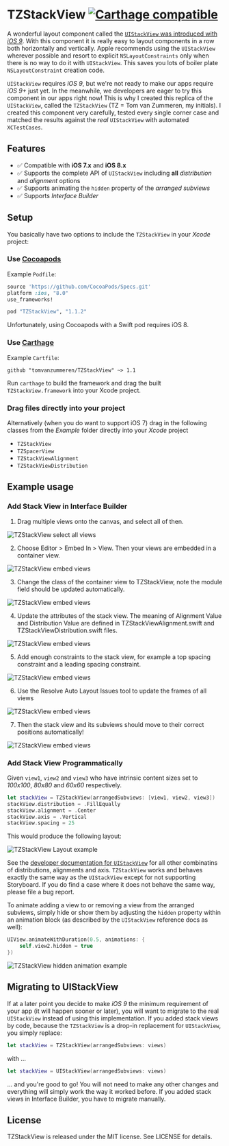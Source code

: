 # TZStackView [![Carthage compatible](https://img.shields.io/badge/Carthage-compatible-4BC51D.svg?style=flat)](https://github.com/Carthage/Carthage)
A wonderful layout component called the [`UIStackView` was introduced with *iOS 9*](https://developer.apple.com/library/prerelease/ios/documentation/UIKit/Reference/UIStackView_Class_Reference/). With this component it is really easy to layout components in a row both horizontally and vertically. Apple recommends using the `UIStackView` wherever possible and resort to explicit `NSLayoutConstraints` only when there is no way to do it with `UIStackView`. This saves you lots of boiler plate `NSLayoutConstraint` creation code.

`UIStackView` requires *iOS 9*, but we're not ready to make our apps require *iOS 9+* just yet. In the meanwhile, we developers are eager to try this component in our apps right now! This is why I created this replica of the `UIStackView`, called the `TZStackView` (TZ = Tom van Zummeren, my initials). I created this component very carefully, tested every single corner case and matched the results against the *real* `UIStackView` with automated `XCTestCases`.

## Features
- ✅ Compatible with **iOS 7.x** and **iOS 8.x**
- ✅ Supports the complete API of `UIStackView` including **all** *distribution* and *alignment* options
- ✅ Supports animating the `hidden` property of the *arranged subviews*
- ✅ Supports *Interface Builder*

## Setup
You basically have two options to include the `TZStackView` in your *Xcode* project:

### Use [Cocoapods](http://cocoapods.org/)
Example `Podfile`:
```ruby
source 'https://github.com/CocoaPods/Specs.git'
platform :ios, "8.0"
use_frameworks!

pod "TZStackView", "1.1.2"
```
Unfortunately, using Cocoapods with a Swift pod requires iOS 8.

### Use [Carthage](https://github.com/Carthage/Carthage)

Example `Cartfile`:
```
github "tomvanzummeren/TZStackView" ~> 1.1
```

Run `carthage` to build the framework and drag the built `TZStackView.framework` into your Xcode project.

### Drag files directly into your project
Alternatively (when you do want to support iOS 7) drag in the following classes from the *Example* folder directly into your *Xcode* project
  * `TZStackView`
  * `TZSpacerView`
  * `TZStackViewAlignment`
  * `TZStackViewDistribution`

## Example usage

### Add Stack View in Interface Builder

1) Drag multiple views onto the canvas, and select all of then.

![TZStackView select all views](/assets/ib-select.png)

2) Choose Editor > Embed In > View. Then your views are embedded in a container view.

![TZStackView embed views](/assets/ib-embed.png)

3) Change the class of the container view to TZStackView, note the module field  should be updated automatically.

![TZStackView embed views](/assets/ib-class.png)

4) Update the attributes of the stack view. The meaning of Alignment Value and Distribution Value are defined in TZStackViewAlignment.swift and TZStackViewDistribution.swift files.

![TZStackView embed views](/assets/ib-attributes.png)

5) Add enough constraints to the stack view, for example a top spacing constraint and a leading spacing constraint.

![TZStackView embed views](/assets/ib-add-constraints.png)

6) Use the Resolve Auto Layout Issues tool to update the frames of all views

![TZStackView embed views](/assets/ib-update-frames.png)

7) Then the stack view and its subviews should move to their correct positions automatically!

![TZStackView embed views](/assets/ib-result.png)


### Add Stack View Programmatically

Given `view1`, `view2` and `view3` who have intrinsic content sizes set to *100x100*, *80x80* and *60x60* respectively.

```swift
let stackView = TZStackView(arrangedSubviews: [view1, view2, view3])
stackView.distribution = .FillEqually
stackView.alignment = .Center
stackView.axis = .Vertical
stackView.spacing = 25
```

This would produce the following layout:

![TZStackView Layout example](/assets/layout-example.png)

See the [developer documentation for `UIStackView`](https://developer.apple.com/library/prerelease/ios/documentation/UIKit/Reference/UIStackView_Class_Reference/) for all other combinatins of distributions, alignments and axis. `TZStackView` works and behaves exactly the same way as the `UIStackView` except for not supporting Storyboard. If you do find a case where it does not behave the same way, please file a bug report.

To animate adding a view to or removing a view from the arranged subviews, simply hide or show them by adjusting the `hidden` property within an animation block (as described by the `UIStackView` reference docs as well):

```swift
UIView.animateWithDuration(0.5, animations: {
	self.view2.hidden = true
})
```
![TZStackView hidden animation example](/assets/TZStackView-hide-animation.gif)

## Migrating to UIStackView
If at a later point you decide to make *iOS 9* the minimum requirement of your app (it will happen sooner or later), you will want to migrate to the real `UIStackView` instead of using this implementation. If you added stack views by code, because the `TZStackView` is a drop-in replacement for `UIStackView`, you simply replace:

```swift
let stackView = TZStackView(arrangedSubviews: views)
```

with ...

```swift
let stackView = UIStackView(arrangedSubviews: views)
```

... and you're good to go! You will not need to make any other changes and everything will simply work the way it worked before. If you added stack views in Interface Builder, you have to migrate manually.

## License
TZStackView is released under the MIT license. See LICENSE for details.
